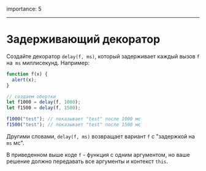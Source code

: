 importance: 5

---

# Задерживающий декоратор

Создайте декоратор `delay(f, ms)`, который задерживает каждый вызов `f` на` ms` миллисекунд.
Например:

```js
function f(x) {
  alert(x);
}

// создаем обертки
let f1000 = delay(f, 1000);
let f1500 = delay(f, 1500);

f1000("test"); // показывает "test" после 1000 мс
f1500("test"); // показывает "test" после 1500 мс
```

Другими словами, `delay(f, ms)` возвращает вариант `f` с "задержкой на `ms` мс".

В приведенном выше коде `f` - функция с одним аргументом, но ваше решение должно передавать все аргументы и контекст `this`.

